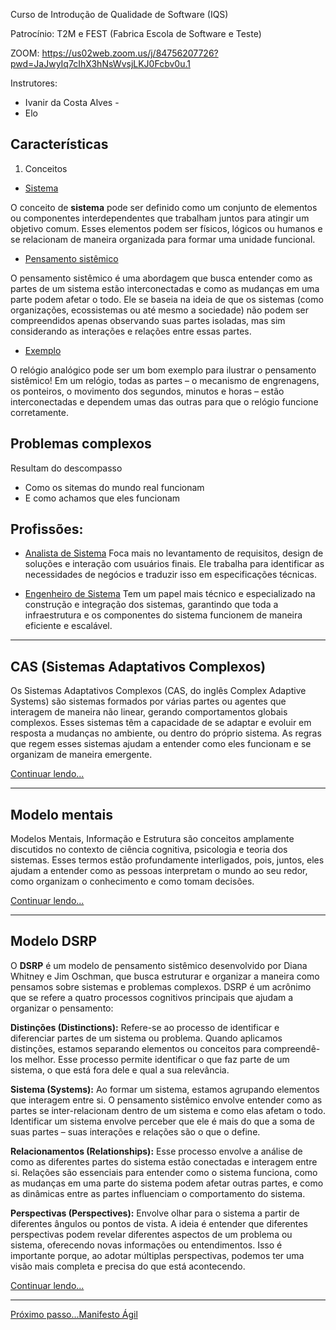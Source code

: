 Curso de Introdução de Qualidade de Software (IQS)

Patrocínio: T2M e FEST (Fabrica Escola de Software e Teste)

ZOOM:
https://us02web.zoom.us/j/84756207726?pwd=JaJwyIq7cIhX3hNsWvsjLKJ0Fcbv0u.1

Instrutores:
- Ivanir da Costa Alves - 
- Elo

## Características

1. Conceitos

- [Sistema ](./docs/sistema.md)

O conceito de **sistema** pode ser definido como um conjunto de elementos ou componentes interdependentes que trabalham juntos para atingir um objetivo comum. Esses elementos podem ser físicos, lógicos ou humanos e se relacionam de maneira organizada para formar uma unidade funcional.

- [Pensamento sistêmico](./docs/pensamento.md)

O pensamento sistêmico é uma abordagem que busca entender como as partes de um sistema estão interconectadas e como as mudanças em uma parte podem afetar o todo. Ele se baseia na ideia de que os sistemas (como organizações, ecossistemas ou até mesmo a sociedade) não podem ser compreendidos apenas observando suas partes isoladas, mas sim considerando as interações e relações entre essas partes.

- [Exemplo](./docs/exemplos.md)

O relógio analógico pode ser um bom exemplo para ilustrar o pensamento sistêmico! Em um relógio, todas as partes – o mecanismo de engrenagens, os ponteiros, o movimento dos segundos, minutos e horas – estão interconectadas e dependem umas das outras para que o relógio funcione corretamente.

## Problemas complexos

Resultam do descompasso

- Como os sitemas do mundo real funcionam
- E como achamos que eles funcionam

## Profissões:

- [Analista de Sistema](./docs/ads.md)
 Foca mais no levantamento de requisitos, design de soluções e interação com usuários finais. Ele trabalha para identificar as necessidades de negócios e traduzir isso em especificações técnicas.

- [Engenheiro de Sistema](./docs/eds.md)
Tem um papel mais técnico e especializado na construção e integração dos sistemas, garantindo que toda a infraestrutura e os componentes do sistema funcionem de maneira eficiente e escalável.

---

## CAS (Sistemas Adaptativos Complexos)

Os Sistemas Adaptativos Complexos (CAS, do inglês Complex Adaptive Systems) são sistemas formados por várias partes ou agentes que interagem de maneira não linear, gerando comportamentos globais complexos. Esses sistemas têm a capacidade de se adaptar e evoluir em resposta a mudanças no ambiente, ou dentro do próprio sistema. As regras que regem esses sistemas ajudam a entender como eles funcionam e se organizam de maneira emergente. 

[Continuar lendo...](./docs/cas.md)

---

## Modelo mentais

Modelos Mentais, Informação e Estrutura são conceitos amplamente discutidos no contexto de ciência cognitiva, psicologia e teoria dos sistemas. Esses termos estão profundamente interligados, pois, juntos, eles ajudam a entender como as pessoas interpretam o mundo ao seu redor, como organizam o conhecimento e como tomam decisões.

[Continuar lendo...](./docs/mentais.md)

---

## Modelo DSRP

O **DSRP** é um modelo de pensamento sistêmico desenvolvido por Diana Whitney e Jim Oschman, que busca estruturar e organizar a maneira como pensamos sobre sistemas e problemas complexos. DSRP é um acrônimo que se refere a quatro processos cognitivos principais que ajudam a organizar o pensamento:

**Distinções (Distinctions):** Refere-se ao processo de identificar e diferenciar partes de um sistema ou problema. Quando aplicamos distinções, estamos separando elementos ou conceitos para compreendê-los melhor. Esse processo permite identificar o que faz parte de um sistema, o que está fora dele e qual a sua relevância.

**Sistema (Systems):** Ao formar um sistema, estamos agrupando elementos que interagem entre si. O pensamento sistêmico envolve entender como as partes se inter-relacionam dentro de um sistema e como elas afetam o todo. Identificar um sistema envolve perceber que ele é mais do que a soma de suas partes – suas interações e relações são o que o define.

**Relacionamentos (Relationships):** Esse processo envolve a análise de como as diferentes partes do sistema estão conectadas e interagem entre si. Relações são essenciais para entender como o sistema funciona, como as mudanças em uma parte do sistema podem afetar outras partes, e como as dinâmicas entre as partes influenciam o comportamento do sistema.

**Perspectivas (Perspectives):** Envolve olhar para o sistema a partir de diferentes ângulos ou pontos de vista. A ideia é entender que diferentes perspectivas podem revelar diferentes aspectos de um problema ou sistema, oferecendo novas informações ou entendimentos. Isso é importante porque, ao adotar múltiplas perspectivas, podemos ter uma visão mais completa e precisa do que está acontecendo.

[Continuar lendo...](./docs/dsrp.md)

---

[Próximo passo...Manifesto Ágil](./Aula1%20-%20Scrum/manifesto.md)